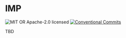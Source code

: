 # IMP
![MIT OR Apache-2.0 licensed][license-badge]
[![Conventional Commits][conventional-commits-badge]][conventional-commits-url]

[license-badge]: https://img.shields.io/badge/license-MIT_OR_Apache--2.0-blue.svg
[conventional-commits-badge]: https://img.shields.io/badge/Conventional%20Commits-1.0.0-%23FE5196?logo=conventionalcommits&logoColor=white
[conventional-commits-url]: https://conventionalcommits.org

TBD